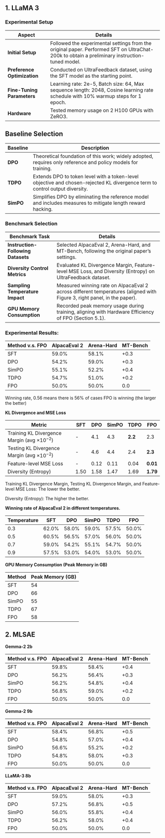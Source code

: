 ## 1. LLaMA 3
### Experimental Setup

| **Aspect**                  | **Details**                                                                                           |
|-----------------------------|-------------------------------------------------------------------------------------------------------|
| **Initial Setup**           | Followed the experimental settings from the original paper. Performed SFT on UltraChat-200k to obtain a preliminary instruction-tuned model. |
| **Preference Optimization** | Conducted on UltraFeedback dataset, using the SFT model as the starting point.                        |
| **Fine-Tuning Parameters**  | Learning rate: 2e-5, Batch size: 64, Max sequence length: 2048, Cosine learning rate schedule with 10% warmup steps for 1 epoch. |
| **Hardware**                | Tested memory usage on 2 H100 GPUs with ZeRO3.                                                       |

## Baseline Selection

| **Baseline** | **Description**                                                                                       |
|--------------|-------------------------------------------------------------------------------------------------------|
| **DPO**      | Theoretical foundation of this work; widely adopted, requires only reference and policy models for training. |
| **TDPO**     | Extends DPO to token level with a token-level objective and chosen-rejected KL divergence term to control output diversity. |
| **SimPO**    | Simplifies DPO by eliminating the reference model and includes measures to mitigate length reward hacking. |

### Benchmark Selection

| **Benchmark Task**                          | **Details**                                                                                           |
|---------------------------------------------|-------------------------------------------------------------------------------------------------------|
| **Instruction-Following Datasets**          | Selected AlpacaEval 2, Arena-Hard, and MT-Bench, following the original paper’s settings.             |
| **Diversity Control Metrics**               | Evaluated KL Divergence Margin, Feature-level MSE Loss, and Diversity (Entropy) on UltraFeedback dataset. |
| **Sampling Temperature Impact**             | Measured winning rate on AlpacaEval 2 across different temperatures (aligned with Figure 3, right panel, in the paper). |
| **GPU Memory Consumption**                  | Recorded peak memory usage during training, aligning with Hardware Efficiency of FPO (Section 5.1).   |


### Experimental Results:

| Method v.s. FPO | AlpacaEval 2 | Arena-Hard | MT-Bench |
| --- | --- | --- | --- |
| SFT | 59.0% | 58.1% | +0.3 |
| DPO | 54.2% | 59.0% | +0.3 |
| SimPO | 55.1% | 52.2% | +0.4 |
| TDPO | 54.7% | 51.0% | +0.2 |
| FPO | 50.0% | 50.0% | 0.0 |

Winning rate, 0.56 means there is 56% of cases FPO is winning (the larger the better)

**KL Divergence and MSE Loss**

| Metric | SFT | DPO | SimPO | TDPO | FPO |
| --- | --- | --- | --- | --- | --- |
| Training KL Divergence Margin (avg $\times 10^{-2}$) | - | 4.1 | 4.3 | **2.2** | 2.3 |
| Testing KL Divergence Margin (avg $\times 10^{-2}$) | - | 4.6 | 4.4 | 2.4 | **2.3** |
| Feature-level MSE Loss | - | 0.12 | 0.11 | 0.04 | **0.01** |
| Diversity (Entropy) | 1.50 | 1.58 | 1.47 | 1.69 | **1.79** |

Training KL Divergence Margin, Testing KL Divergence Margin, and Feature-level MSE Loss: The lower the better.

Diversity (Entropy): The higher the better.

**Winning rate of AlpacaEval 2 in different temperatures.**

| Temperature | SFT | DPO | SimPO | TDPO | FPO |
| --- | --- | --- | --- | --- | --- |
| 0.3 | 62.0% | 58.0% | 59.0% | 57.5% | 50.0% |
| 0.5 | 60.5% | 56.5% | 57.0% | 56.0% | 50.0% |
| 0.7 | 59.0% | 54.2% | 55.1% | 54.7% | 50.0% |
| 0.9 | 57.5% | 53.0% | 54.0% | 53.0% | 50.0% |


**GPU Memory Consumption (Peak Memory in GB)**

| Method | Peak Memory (GB) |
| --- | --- |
| SFT | 54 |
| DPO | 66 |
| SimPO | 55 |
| TDPO | 67 |
| FPO | 58 |

## 2. MLSAE

**Gemma-2 2b** 

| Method v.s. FPO | AlpacaEval 2 | Arena-Hard | MT-Bench |
| --- | --- | --- | --- |
| SFT | 59.8% | 58.4% | +0.4 |
| DPO | 56.2% | 56.4% | +0.3 |
| SimPO | 56.2% | 54.8% | +0.4 |
| TDPO | 56.8% | 59.0% | +0.2 |
| FPO | 50.0% | 50.0% | 0.0 |

**Gemma-2 9b** 

| Method v.s. FPO | AlpacaEval 2 | Arena-Hard | MT-Bench |
| --- | --- | --- | --- |
| SFT | 58.4% | 56.8% | +0.5 |
| DPO | 54.8% | 57.0% | +0.4 |
| SimPO | 56.6% | 55.2% | +0.2 |
| TDPO | 54.8% | 58.0% | +0.3 |
| FPO | 50.0% | 50.0% | 0.0 |

**LLaMA-3 8b** 

| Method v.s. FPO | AlpacaEval 2 | Arena-Hard | MT-Bench |
| --- | --- | --- | --- |
| SFT | 59.0% | 58.0% | +0.3 |
| DPO | 57.2% | 56.8% | +0.5 |
| SimPO | 56.0% | 55.8% | +0.4 |
| TDPO | 56.2% | 58.0% | +0.4 |
| FPO | 50.0% | 50.0% | 0.0 |
